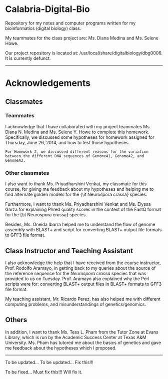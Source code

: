 Calabria-Digital-Bio
====================

Repository for my notes and computer programs written for my bioinformatics (digital biology) class.


My teammates for the class project are: Ms. Diana Medina and Ms. Selene Howe.



Our project repository is located at: /usr/local/share/digitalbiology/dbg0006. It is currently defunct.


---

# Acknowledgements

## Classmates

### Teammates
I acknowledge that I have collaborated with my project teammates Ms. Diana N. Medina and Ms. Selene Y. Howe to complete this homework. Specifically, we discussed some hypotheses for homework assigned for Thursday, June 26, 2014, and how to test those hypotheses.

	For Homework 2, we discussed different reasons for the variation between the different DNA sequences of GenomeA1, GenomeA2, and GenomeA3.

### Other classmates
I also want to thank Ms. Priyadharshini Venkat, my classmate for this course, for giving me feedback about my hypotheses and helping me to find alternate golden models for the {\it Neurospora crassa} species.

Furthermore, I want to thank Ms. Priyadharshini Venkat and Ms. Elyssa Garza for explaining Phred quality scores in the context of the FastQ format for the {\it Neurospora crassa} species.

Besides, Ms. Oneida Ibarra helped me to understand the flow of genome assembly with BLAST+ and script for converting BLAST+ output file formats to GFF3 file format.

## Class Instructor and Teaching Assistant
I also acknowledge the help that I have received from the course instructor, Prof. Rodolfo Aramayo, in getting back to my queries about the source of the reference sequence for the *Neurospora crassa* species that was provided to us on Tuesday. Prof. Aramayo also explained why the Perl scripts were for: converting BLAST+ output files in BLAST+ formats to GFF3 file format.

My teaching assistant, Mr. Ricardo Perez, has also helped me with different computing problems, and misunderstandings of genetics/genomics.

## Others
In addition, I want to thank Ms. Tess L. Pham from the Tutor Zone at Evans Library, which is run by the Academic Success Center at Texas A\&M University. Ms. Pham has tutored me about the basics of genetics and gave me feedback about the hypotheses which I proposed.

---

To be updated... To be updated... Fix this!!!


To be fixed... Must fix this!!! Will fix it.